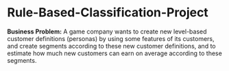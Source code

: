 # Rule-Based-Classification-Project

**Business Problem:** A game company wants to create new level-based customer definitions (personas) by using some features of its customers, and create segments according to these new customer definitions, and to estimate how much new customers can earn on average according to these segments.
